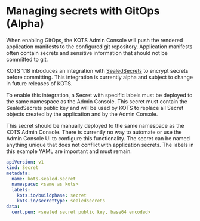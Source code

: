 # Managing secrets with GitOps (Alpha)

When enabling GitOps, the KOTS Admin Console will push the rendered application manifests to the configured git repository.
Application manifests often contain secrets and sensitive information that should not be committed to git.

KOTS 1.18 introduces an integration with [SealedSecrets](https://github.com/bitnami-labs/sealed-secrets) to encrypt secrets before committing.
This integration is currently alpha and subject to change in future releases of KOTS.

To enable this integration, a Secret with specific labels must be deployed to the same namespace as the Admin Console.
This secret must contain the SealedSecrets public key and will be used by KOTS to replace all Secret objects created by the application and by the Admin Console.

This secret should be manually deployed to the same namespace as the KOTS Admin Console.
There is currently no way to automate or use the Admin Console UI to configure this functionality.
The secret can be named anything unique that does not conflict with application secrets.
The labels in this example YAML are important and must remain.

```yaml
apiVersion: v1
kind: Secret
metadata:
  name: kots-sealed-secret
  namespace: <same as kots>
  labels:
    kots.io/buildphase: secret
    kots.io/secrettype: sealedsecrets
data:
  cert.pem: <sealed secret public key, base64 encoded>
```
